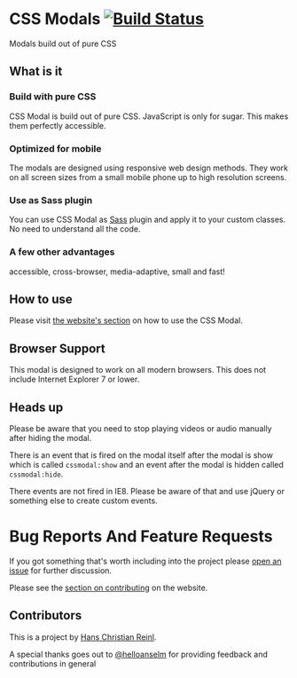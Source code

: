 # CSS Modals [![Build Status](https://secure.travis-ci.org/drublic/css-modal.png?branch=master)](http://travis-ci.org/drublic/css-modal)

Modals build out of pure CSS


## What is it

### Build with pure CSS
CSS Modal is build out of pure CSS. JavaScript is only for sugar. This makes
them perfectly accessible.

### Optimized for mobile
The modals are designed using responsive web design methods. They work on all
screen sizes from a small mobile phone up to high resolution screens.

### Use as Sass plugin
You can use CSS Modal as [Sass](http://sass-lang.com/) plugin and apply it to
your custom classes. No need to understand all the code.

### A few other advantages
accessible, cross-browser, media-adaptive, small and fast!


## How to use

Please visit [the website's section](http://drublic.github.io/css-modal/#howto-markup)
on how to use the CSS Modal.


## Browser Support

This modal is designed to work on all modern browsers. This does not include
Internet Explorer 7 or lower.


## Heads up

Please be aware that you need to stop playing videos or audio manually after
hiding the modal.

There is an event that is fired on the modal itself after the modal is show
which is called `cssmodal:show` and an event after the modal is hidden called
`cssmodal:hide`.

There events are not fired in IE8. Please be aware of that and use jQuery or
something else to create custom events.


# Bug Reports And Feature Requests

If you got something that's worth including into the project please
[open an issue](https://github.com/drublic/css-modal/issues) for further
discussion.

Please see the [section on contributing](http://drublic.github.io/css-modal/#contributing)
on the website.


## Contributors

This is a project by [Hans Christian Reinl](http://drublic.de).

A special thanks goes out to [@helloanselm](https://twitter.com/helloanselm) for
providing feedback and contributions in general
